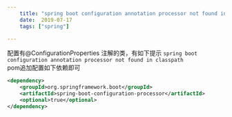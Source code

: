 ```yaml
---
    title: "spring boot configuration annotation processor not found in classpath"
    date:  2019-07-17 
    tags: ["spring"]
    
---
```


配置有@ConfigurationProperties 注解的类，有如下提示
```spring boot configuration annotation processor not found in classpath```  
pom追加配置如下依赖即可
```xml
<dependency>
    <groupId>org.springframework.boot</groupId>
    <artifactId>spring-boot-configuration-processor</artifactId>
    <optional>true</optional>
</dependency>
```